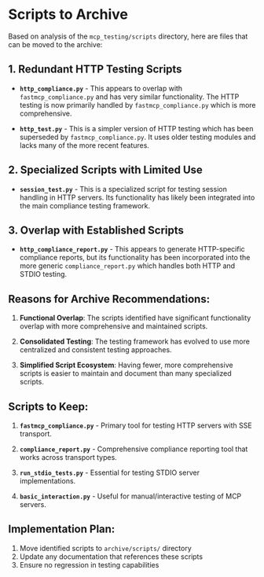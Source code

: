 # Scripts to Archive

Based on analysis of the `mcp_testing/scripts` directory, here are files that can be moved to the archive:

## 1. Redundant HTTP Testing Scripts

- **`http_compliance.py`** - This appears to overlap with `fastmcp_compliance.py` and has very similar functionality. The HTTP testing is now primarily handled by `fastmcp_compliance.py` which is more comprehensive.

- **`http_test.py`** - This is a simpler version of HTTP testing which has been superseded by `fastmcp_compliance.py`. It uses older testing modules and lacks many of the more recent features.

## 2. Specialized Scripts with Limited Use

- **`session_test.py`** - This is a specialized script for testing session handling in HTTP servers. Its functionality has likely been integrated into the main compliance testing framework.

## 3. Overlap with Established Scripts

- **`http_compliance_report.py`** - This appears to generate HTTP-specific compliance reports, but its functionality has been incorporated into the more generic `compliance_report.py` which handles both HTTP and STDIO testing.

## Reasons for Archive Recommendations:

1. **Functional Overlap**: The scripts identified have significant functionality overlap with more comprehensive and maintained scripts.

2. **Consolidated Testing**: The testing framework has evolved to use more centralized and consistent testing approaches.

3. **Simplified Script Ecosystem**: Having fewer, more comprehensive scripts is easier to maintain and document than many specialized scripts.

## Scripts to Keep:

1. **`fastmcp_compliance.py`** - Primary tool for testing HTTP servers with SSE transport.

2. **`compliance_report.py`** - Comprehensive compliance reporting tool that works across transport types.

3. **`run_stdio_tests.py`** - Essential for testing STDIO server implementations.

4. **`basic_interaction.py`** - Useful for manual/interactive testing of MCP servers.

## Implementation Plan:

1. Move identified scripts to `archive/scripts/` directory
2. Update any documentation that references these scripts
3. Ensure no regression in testing capabilities 